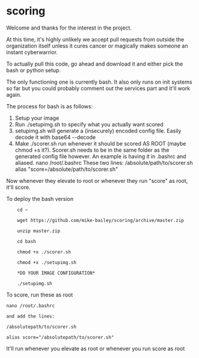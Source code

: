 # scoring

Welcome and thanks for the interest in the project. 

At this time, it's highly unlikely we accept pull requests from outside the organization itself unless it cures cancer or magically makes someone an instant cyberwarrior.

To actually pull this code, go ahead and download it and either pick the bash or python setup.

The only functioning one is currently bash. It also only runs on init systems so far but you could probably comment out the services part and it'll work again.

The process for bash is as follows:
1) Setup your image
2) Run ./setupimg.sh to specify what you actually want scored
3) setupimg.sh will generate a (insecurely) encoded config file. Easily decode it with base64 --decode
4) Make ./scorer.sh run whenever it should be scored AS ROOT (maybe chmod +s it?). Scorer.sh needs to be in the same folder as the generated config file however.
	An example is having it in .bashrc and aliased.
	nano /root/.bashrc
	These two lines:
		/absolute/path/to/scorer.sh
		alias "score=/absolute/path/to/scorer.sh"

Now whenever they elevate to root or whenever they run "score" as root, it'll score.

To deploy the bash version

		cd ~
		
		wget https://github.com/mike-bailey/scoring/archive/master.zip
		
		unzip master.zip
		
		cd bash
		
		chmod +x ./scorer.sh
		
		chmod +x ./setupimg.sh
		
		*DO YOUR IMAGE CONFIGURATION*
		
		./setupimg.sh
	
To score, run these as root

	nano /root/.bashrc
	
	and add the lines:
	
	/absolutepath/to/scorer.sh
	
	alias score="/absolutepath/to/scorer.sh"
	
It'll run whenever you elevate as root or whenever you run score as root
